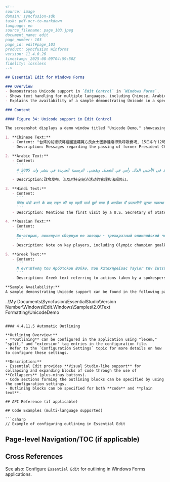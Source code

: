 ```markdown
<!--
source: image
domain: syncfusion-sdk
task: pdf-ocr-to-markdown
language: en
source_filename: page_103.jpeg
document_name: edit
page_number: 103
page_id: edit#page_103
product: Syncfusion Winforms
version: 11.4.0.26
timestamp: 2025-08-09T04:59:50Z
fidelity: lossless
-->

## Essential Edit for Windows Forms

### Overview
- Demonstrates Unicode support in `Edit Control` in `Windows Forms`.
- Shows text handling for multiple languages, including Chinese, Arabic, Hindi, Russian, and Greek.
- Explains the availability of a sample demonstrating Unicode in a specified installation path.

### Content

#### Figure 34: Unicode support in Edit Control

The screenshot displays a demo window titled "Unicode Demo," showcasing multilingual text support across several languages:

1. **Chinese Text:**
   - Content: "台湾的前總統蔣經國遺孀蔣方良女士因肺腫瘤導致呼吸衰竭, 15日中午12時10分病逝台北榮總, 享年90歲。這個官邸「最沒有聲音」的前第一夫人, 臨走前走得安詳, 為傳奇的一生劃下句點。國民黨主席連戰聞訊後深表哀悼。"
   - Description: Messages regarding the passing of former President Chiang Kai-shek's widow, Jiang Fang-liang, highlighting her peaceful passing.

2. **Arabic Text:**
   - Content: 
     ```
     أمر المغدي البلاد أمر ثاني آل خليفة بن محمد الشيقب السمو صاحب حضرة أصدر استثمارا بتنظيم 2000 لسنة (13) رقم القانون أحكام بعض بتتعديل قانون أ 3 من به والعمل بتنفيذ هذه المرسوم وقدي الاقتصادي النشاط في الأجنبي المال رأس في التعديل ويقضي. الرسمية الجريدة في ينشر وان 2005 4/
     ```
   - Description:政令发布，涉及对特定经济活动的管理和法规修订。

3. **Hindi Text:**
   - Content: 
     ```
     विदेश मंत्री बनने के बाद राइस की यह पहली मार्ज पूर्वा यात्रा है अमरीका मँ फ़लस्तीनी सूरखा त्यवस्था में सुधार के लिए एक विशेष पूर्ता की नियुक्ति की| है जिसके साथ ही मार्ज पूर्वा शान्ति प्रक्रिया में प्रगति की उम्मीदें भी बढ़ी हैं.
     ```
   - Description: Mentions the first visit by a U.S. Secretary of State to address the situation in the Middle East.

4. **Russian Text:**
   - Content: 
     ```
     Во-вторых, покинули сборную ее звезды - трехкратный олимпийский чемпион вратарь Андрей Лавров, Александр Тучкин. Не было трех ключевых игроков - Дмитрия Торгованова, Александра Вулаха и
     ```
   - Description: Note on key players, including Olympic champion goalkeeper Andrey Lavrov, leaving the national team.

5. **Greek Text:**
   - Content: 
     ```
     Ν evrιπTwση tou Apόστoλou Bσύλν, πou kαταxηρeiuac Taylor tnv Ιuτεξuλγal γLn hypofese vannκωειW kvΛitor ouxosiatike ouxowos losbiosc ouxuouoouens ouxowos «A población φωκάς» με ««συστατική επιστολή» του
     ```
   - Description: Greek text referring to actions taken by a spokesperson.

**Sample Availability:**
A sample demonstrating Unicode support can be found in the following path:
```
..\\My Documents\\Syncfusion\\EssentialStudio\\Version Number\\Windows\\Edit.Windows\\Samples\\2.0\\Text Formatting\\UnicodeDemo
```

#### 4.4.11.5 Automatic Outlining

**Outlining Overview:**
- **Outlining** can be configured in the application using "lexem," "split," and "extension" tag entries in the configuration file.
- Refer to the `Configuration Settings` topic for more details on how to configure these settings.

**Description:**
- Essential Edit provides **Visual Studio-like support** for collapsing and expanding blocks of code through the use of **Collapsers** (plus-minus buttons).
- Code sections forming the outlining blocks can be specified by using the configuration settings.
- Outlining blocks can be specified for both **code** and **plain text**.

## API Reference (if applicable)

## Code Examples (multi-language supported)

```csharp
// Example of configuring outlining in Essential Edit
```

## Page-level Navigation/TOC (if applicable)

## Cross References
See also: Configure `Essential Edit` for outlining in Windows Forms applications.

<!-- tags: [syncfusion-windowsforms, unicode-support, outlining, multilingual-text, edit-control, configuration-settings] keywords: [syncfusion, windows forms, unicode, outlining,外套智庫模塊 demo] -->
```